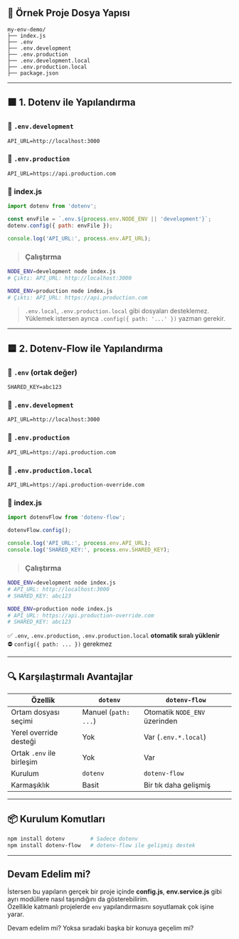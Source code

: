
## 📁 Örnek Proje Dosya Yapısı

```
my-env-demo/
├── index.js
├── .env
├── .env.development
├── .env.production
├── .env.development.local
├── .env.production.local
├── package.json
```

---

## 🟩 1. Dotenv ile Yapılandırma

### 📄 `.env.development`

```
API_URL=http://localhost:3000
```

### 📄 `.env.production`

```
API_URL=https://api.production.com
```

### 📄 index.js

```js
import dotenv from 'dotenv';

const envFile = `.env.${process.env.NODE_ENV || 'development'}`;
dotenv.config({ path: envFile });

console.log('API_URL:', process.env.API_URL);
```

> ### Çalıştırma

```bash
NODE_ENV=development node index.js
# Çıktı: API_URL: http://localhost:3000

NODE_ENV=production node index.js
# Çıktı: API_URL: https://api.production.com
```

> `.env.local`, `.env.production.local` gibi dosyaları desteklemez. Yüklemek istersen ayrıca `.config({ path: '...' })` yazman gerekir.

---

## 🟦 2. Dotenv-Flow ile Yapılandırma

### 📄 `.env` (ortak değer)

```
SHARED_KEY=abc123
```

### 📄 `.env.development`

```
API_URL=http://localhost:3000
```

### 📄 `.env.production`

```
API_URL=https://api.production.com
```

### 📄 `.env.production.local`

```
API_URL=https://api.production-override.com
```

### 📄 index.js

```js
import dotenvFlow from 'dotenv-flow';

dotenvFlow.config();

console.log('API_URL:', process.env.API_URL);
console.log('SHARED_KEY:', process.env.SHARED_KEY);
```

> ### Çalıştırma

```bash
NODE_ENV=development node index.js
# API_URL: http://localhost:3000
# SHARED_KEY: abc123

NODE_ENV=production node index.js
# API_URL: https://api.production-override.com
# SHARED_KEY: abc123
```

✅ `.env`, `.env.production`, `.env.production.local` **otomatik sıralı yüklenir**  
⛔ `config({ path: ... })` gerekmez

---

## 🔍 Karşılaştırmalı Avantajlar

|Özellik|`dotenv`|`dotenv-flow`|
|---|---|---|
|Ortam dosyası seçimi|Manuel (`path: ...`)|Otomatik `NODE_ENV` üzerinden|
|Yerel override desteği|Yok|Var (`.env.*.local`)|
|Ortak `.env` ile birleşim|Yok|Var|
|Kurulum|`dotenv`|`dotenv-flow`|
|Karmaşıklık|Basit|Bir tık daha gelişmiş|

---

## 📦 Kurulum Komutları

```bash
npm install dotenv        # Sadece dotenv
npm install dotenv-flow   # dotenv-flow ile gelişmiş destek
```

---

## Devam Edelim mi?

İstersen bu yapıların gerçek bir proje içinde **config.js**, **env.service.js** gibi ayrı modüllere nasıl taşındığını da gösterebilirim.  
Özellikle katmanlı projelerde `env` yapılandırmasını soyutlamak çok işine yarar.

Devam edelim mi? Yoksa sıradaki başka bir konuya geçelim mi?